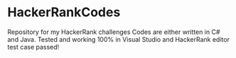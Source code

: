 # HackerRankCodes
Repository for my HackerRank challenges
Codes are either written in C# and Java. Tested and working 100% in Visual Studio and HackerRank editor test case passed!
